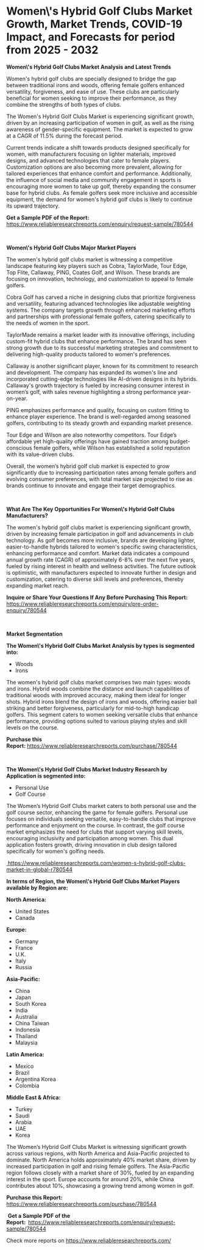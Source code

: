 <p><h1>Women\'s Hybrid Golf Clubs Market Growth, Market Trends, COVID-19 Impact, and Forecasts for period from 2025 - 2032</h1></p><p><strong>Women\'s Hybrid Golf Clubs Market Analysis and Latest Trends</strong></p>
<p><p>Women's hybrid golf clubs are specially designed to bridge the gap between traditional irons and woods, offering female golfers enhanced versatility, forgiveness, and ease of use. These clubs are particularly beneficial for women seeking to improve their performance, as they combine the strengths of both types of clubs.</p><p>The Women's Hybrid Golf Clubs Market is experiencing significant growth, driven by an increasing participation of women in golf, as well as the rising awareness of gender-specific equipment. The market is expected to grow at a CAGR of 11.5% during the forecast period. </p><p>Current trends indicate a shift towards products designed specifically for women, with manufacturers focusing on lighter materials, improved designs, and advanced technologies that cater to female players. Customization options are also becoming more prevalent, allowing for tailored experiences that enhance comfort and performance. Additionally, the influence of social media and community engagement in sports is encouraging more women to take up golf, thereby expanding the consumer base for hybrid clubs. As female golfers seek more inclusive and accessible equipment, the demand for women's hybrid golf clubs is likely to continue its upward trajectory.</p></p>
<p><strong>Get a Sample PDF of the Report:&nbsp;</strong> <a href="https://www.reliableresearchreports.com/enquiry/request-sample/780544?utm_campaign=3364&utm_medium=2&utm_source=Github&utm_content=ia&utm_term=26032025&utm_id=womens-hybrid-golf-clubs">https://www.reliableresearchreports.com/enquiry/request-sample/780544</a></p>
<p>&nbsp;</p>
<p><strong>Women\'s Hybrid Golf Clubs Major Market Players</strong></p>
<p><p>The women's hybrid golf clubs market is witnessing a competitive landscape featuring key players such as Cobra, TaylorMade, Tour Edge, Top Flite, Callaway, PING, Coates Golf, and Wilson. These brands are focusing on innovation, technology, and customization to appeal to female golfers.</p><p>Cobra Golf has carved a niche in designing clubs that prioritize forgiveness and versatility, featuring advanced technologies like adjustable weighting systems. The company targets growth through enhanced marketing efforts and partnerships with professional female golfers, catering specifically to the needs of women in the sport.</p><p>TaylorMade remains a market leader with its innovative offerings, including custom-fit hybrid clubs that enhance performance. The brand has seen strong growth due to its successful marketing strategies and commitment to delivering high-quality products tailored to women's preferences.</p><p>Callaway is another significant player, known for its commitment to research and development. The company has expanded its women's line and incorporated cutting-edge technologies like AI-driven designs in its hybrids. Callaway's growth trajectory is fueled by increasing consumer interest in women’s golf, with sales revenue highlighting a strong performance year-on-year.</p><p>PING emphasizes performance and quality, focusing on custom fitting to enhance player experience. The brand is well-regarded among seasoned golfers, contributing to its steady growth and expanding market presence.</p><p>Tour Edge and Wilson are also noteworthy competitors. Tour Edge’s affordable yet high-quality offerings have gained traction among budget-conscious female golfers, while Wilson has established a solid reputation with its value-driven clubs.</p><p>Overall, the women’s hybrid golf club market is expected to grow significantly due to increasing participation rates among female golfers and evolving consumer preferences, with total market size projected to rise as brands continue to innovate and engage their target demographics.</p></p>
<p>&nbsp;</p>
<p><strong>What Are The Key Opportunities For Women\'s Hybrid Golf Clubs Manufacturers?</strong></p>
<p><p>The women's hybrid golf clubs market is experiencing significant growth, driven by increasing female participation in golf and advancements in club technology. As golf becomes more inclusive, brands are developing lighter, easier-to-handle hybrids tailored to women's specific swing characteristics, enhancing performance and comfort. Market data indicates a compound annual growth rate (CAGR) of approximately 6-8% over the next five years, fueled by rising interest in health and wellness activities. The future outlook is optimistic, with manufacturers expected to innovate further in design and customization, catering to diverse skill levels and preferences, thereby expanding market reach.</p></p>
<p><strong>Inquire or Share Your Questions If Any Before Purchasing This Report:</strong> <a href="https://www.reliableresearchreports.com/enquiry/pre-order-enquiry/780544?utm_campaign=3364&utm_medium=2&utm_source=Github&utm_content=ia&utm_term=26032025&utm_id=womens-hybrid-golf-clubs">https://www.reliableresearchreports.com/enquiry/pre-order-enquiry/780544</a></p>
<p>&nbsp;</p>
<p><strong>Market Segmentation</strong></p>
<p><strong>The Women\'s Hybrid Golf Clubs Market Analysis by types is segmented into:</strong></p>
<p><ul><li>Woods</li><li>Irons</li></ul></p>
<p><p>The women's hybrid golf clubs market comprises two main types: woods and irons. Hybrid woods combine the distance and launch capabilities of traditional woods with improved accuracy, making them ideal for longer shots. Hybrid irons blend the design of irons and woods, offering easier ball striking and better forgiveness, particularly for mid-to-high handicap golfers. This segment caters to women seeking versatile clubs that enhance performance, providing options suited to various playing styles and skill levels on the course.</p></p>
<p><strong>Purchase this Report:&nbsp;</strong><a href="https://www.reliableresearchreports.com/purchase/780544?utm_campaign=3364&utm_medium=2&utm_source=Github&utm_content=ia&utm_term=26032025&utm_id=womens-hybrid-golf-clubs">https://www.reliableresearchreports.com/purchase/780544</a></p>
<p>&nbsp;</p>
<p><strong>The Women\'s Hybrid Golf Clubs Market Industry Research by Application is segmented into:</strong></p>
<p><ul><li>Personal Use</li><li>Golf Course</li></ul></p>
<p><p>The Women’s Hybrid Golf Clubs market caters to both personal use and the golf course sector, enhancing the game for female golfers. Personal use focuses on individuals seeking versatile, easy-to-handle clubs that improve performance and enjoyment on the course. In contrast, the golf course market emphasizes the need for clubs that support varying skill levels, encouraging inclusivity and participation among women. This dual application fosters growth, driving innovation in club design tailored specifically for women's golfing needs.</p></p>
<p><a href="https://www.reliableresearchreports.com/women-s-hybrid-golf-clubs-market-in-global-r780544?utm_campaign=3364&utm_medium=2&utm_source=Github&utm_content=ia&utm_term=26032025&utm_id=womens-hybrid-golf-clubs">&nbsp;https://www.reliableresearchreports.com/women-s-hybrid-golf-clubs-market-in-global-r780544</a></p>
<p><strong>In terms of Region, the Women\'s Hybrid Golf Clubs Market Players available by Region are:</strong></p>
<p>
    <p> <strong> North America: </strong>
        <ul>
            <li>United States</li>
            <li>Canada</li>
        </ul>
        </p> 
    <p> <strong> Europe: </strong>
        <ul>
            <li>Germany</li>
            <li>France</li>
            <li>U.K.</li>
            <li>Italy</li>
            <li>Russia</li>
        </ul>
        </p> 
    <p> <strong> Asia-Pacific: </strong>
        <ul>
            <li>China</li>
            <li>Japan</li>
            <li>South Korea</li>
            <li>India</li>
            <li>Australia</li>
            <li>China Taiwan</li>
            <li>Indonesia</li>
            <li>Thailand</li>
            <li>Malaysia</li>
        </ul>
        </p> 
    <p> <strong> Latin America: </strong>
        <ul>
            <li>Mexico</li>
            <li>Brazil</li>
            <li>Argentina Korea</li>
            <li>Colombia</li>
        </ul>
        </p> 
    <p> <strong> Middle East & Africa: </strong>
        <ul>
            <li>Turkey</li>
            <li>Saudi</li>
            <li>Arabia</li>
            <li>UAE</li>
            <li>Korea</li>
        </ul>
    </p>
    </p>
<p><p>The Women’s Hybrid Golf Clubs Market is witnessing significant growth across various regions, with North America and Asia-Pacific projected to dominate. North America holds approximately 40% market share, driven by increased participation in golf and rising female golfers. The Asia-Pacific region follows closely with a market share of 30%, fueled by an expanding interest in the sport. Europe accounts for around 20%, while China contributes about 10%, showcasing a growing trend among women in golf.</p></p>
<p><strong>Purchase this Report: </strong><a href="https://www.reliableresearchreports.com/purchase/780544?utm_campaign=3364&utm_medium=2&utm_source=Github&utm_content=ia&utm_term=26032025&utm_id=womens-hybrid-golf-clubs">https://www.reliableresearchreports.com/purchase/780544</a></p>
<p>&nbsp;<strong>Get a Sample PDF of the Report:&nbsp;&nbsp;</strong><a href="https://www.reliableresearchreports.com/enquiry/request-sample/780544?utm_campaign=3364&utm_medium=2&utm_source=Github&utm_content=ia&utm_term=26032025&utm_id=womens-hybrid-golf-clubs">https://www.reliableresearchreports.com/enquiry/request-sample/780544</a></p>
<p><strong></strong></p>
<p>Check more reports on <a href="https://www.reliableresearchreports.com/?utm_campaign=3364&utm_medium=2&utm_source=Github&utm_content=ia&utm_term=26032025&utm_id=womens-hybrid-golf-clubs">https://www.reliableresearchreports.com/</a></p>